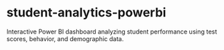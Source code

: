 # student-analytics-powerbi
Interactive Power BI dashboard analyzing student performance using test scores, behavior, and demographic data.
